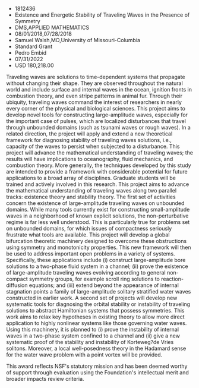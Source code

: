 
* 1812436
* Existence and Energetic Stability of Traveling Waves in the Presence of Symmetry
* DMS,APPLIED MATHEMATICS
* 08/01/2018,07/28/2018
* Samuel Walsh,MO,University of Missouri-Columbia
* Standard Grant
* Pedro Embid
* 07/31/2022
* USD 180,218.00

Traveling waves are solutions to time-dependent systems that propagate without
changing their shape. They are observed throughout the natural world and include
surface and internal waves in the ocean, ignition fronts in combustion theory,
and even stripe patterns in animal fur. Through their ubiquity, traveling waves
command the interest of researchers in nearly every corner of the physical and
biological sciences. This project aims to develop novel tools for constructing
large-amplitude waves, especially for the important case of pulses, which are
localized disturbances that travel through unbounded domains (such as tsunami
waves or rough waves). In a related direction, the project will apply and extend
a new theoretical framework for diagnosing stability of traveling waves
solutions, i.e., capacity of the waves to persist when subjected to a
disturbance. This project will advance the mathematical understanding of
traveling waves; the results will have implications to oceanography, fluid
mechanics, and combustion theory. More generally, the techniques developed by
this study are intended to provide a framework with considerable potential for
future applications to a broad array of disciplines. Graduate students will be
trained and actively involved in this research. This project aims to advance the
mathematical understanding of traveling waves along two parallel tracks:
existence theory and stability theory. The first set of activities concern the
existence of large-amplitude traveling waves on unbounded domains. While many
tools currently exist for constructing small-amplitude waves in a neighborhood
of known explicit solutions, the non-perturbative regime is far less well
understood. This is particularly true for problems set on unbounded domains, for
which issues of compactness seriously frustrate what tools are available. This
project will develop a global bifurcation theoretic machinery designed to
overcome these obstructions using symmetry and monotonicity properties. This new
framework will then be used to address important open problems in a variety of
systems. Specifically, these applications include (i) construct large-amplitude
bore solutions to a two-phase fluid system in a channel; (ii) prove the
existence of large-amplitude traveling waves evolving according to general non-
compact symmetry groups, for example scroll ring solutions to reaction-diffusion
equations; and (iii) extend beyond the appearance of internal stagnation points
a family of large-amplitude solitary stratified water waves constructed in
earlier work. A second set of projects will develop new systematic tools for
diagnosing the orbital stability or instability of traveling solutions to
abstract Hamiltonian systems that possess symmetries. This work aims to relax
key hypotheses in existing theory to allow more direct application to highly
nonlinear systems like those governing water waves. Using this machinery, it is
planned to (i) prove the instability of internal waves in a two-phase system
confined to a channel and (ii) give a new systematic proof of the stability and
instability of Korteweg?de Vries solitons. Moreover, a local well-posedness
theory in the Hadamard sense for the water wave problem with a point vortex will
be provided.

This award reflects NSF's statutory mission and has been deemed worthy of
support through evaluation using the Foundation's intellectual merit and broader
impacts review criteria.
